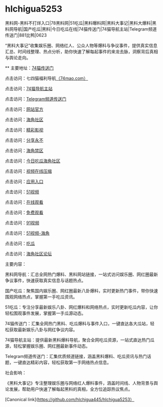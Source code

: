 # hlchigua5253
黑料网-黑料不打烊入口|78黑料网|51吃瓜|黑料曝料网|黑料大事记|黑料大爆料|黑料网导航|国产吃瓜|黑料|今日吃瓜在线|74猫传送门|74猫导航主站|Telegram频道传送门|881比鸭|0623

“黑料大事记”收集娱乐圈、网络红人、公众人物等爆料与争议事件，提供真实信息汇总、时间线整理、热点分析，助你快速了解每起事件的来龙去脉，洞察背后真相与舆论走向。

** 主要地址：<a href="https://74mao.com/">74猫传送门</a>

点击访问：七四猫福利导航<a href="https://74mao.com/">（74mao.com）</a>

点击访问：<a href="https://74mao.com/">74猫导航主站</a>

点击访问：<a href="https://74mao.com/">Telegram频道传送门</a>

点击访问：<a href="https://hj-251.pages.dev/">网站官方</a>

点击访问：<a href="https://hj-258.pages.dev/">海角社区</a>

点击访问：<a href="https://hj-260.pages.dev/">精彩影视</a>

点击访问：<a href="https://hj-264.pages.dev/">分享永不</a>

点击访问：<a href="https://hj-267.pages.dev/">海角禁区</a>

点击访问：<a href="https://hj-268.pages.dev/">今日吃瓜海角社区</a>

点击访问：<a href="https://hj-279.pages.dev/">视频在线压缩</a>

点击访问：<a href="https://hj-288.pages.dev/">应用入口</a>

点击访问：<a href="https://hj-295.pages.dev/">51视频</a>

点击访问：<a href="https://hj-301.pages.dev/">在线观看</a>

点击访问：<a href="https://hj-309.pages.dev/">免费观看</a>

点击访问：<a href="https://hj-356.pages.dev/">91视频</a>

点击访问：<a href="https://hj-348.pages.dev/">51视频-海角</a>

点击访问：<a href="https://hj-344.pages.dev/">吃瓜</a>

点击访问：<a href="https://hj-342.pages.dev/">海角社区论坛</a>

主要内容：

黑料网导航：汇总全网热门爆料、黑料网站链接，一站式访问娱乐圈、网红圈最新争议事件，快速获取真实信息与话题热点。

国产吃瓜：聚焦国内娱乐圈、网红圈最新八卦爆料，实时更新热门事件，带你快速围观网络热点，掌握第一手吃瓜资讯。

51吃瓜：专注分享最新娱乐八卦、网红爆料和网络热点，实时更新吃瓜内容，让你轻松围观事件发展，掌握第一手瓜源动态。

74猫传送门：汇集全网热门黑料、吃瓜爆料与事件入口，一键直达各大瓜站，轻松获取最新娱乐八卦与网红争议内容。

74猫导航主站：提供最新黑料爆料导航，聚合全网吃瓜资源，一站式直达热门瓜源，轻松掌握娱乐圈、网红圈最新事件动态。

Telegram频道传送门：汇集优质频道链接，涵盖黑料爆料、吃瓜资讯与热门话题，一键直达精彩内容，轻松获取第一手网络热点信息。

社会影响：

《黑料大事记》专注整理娱乐圈与网络红人爆料事件，涵盖时间线、人物背景与舆论发展，帮助用户快速了解每起黑料的真相，全方位追踪热议焦点。

[Canonical link](https://github.com/hlchigua445/hlchigua5253）
